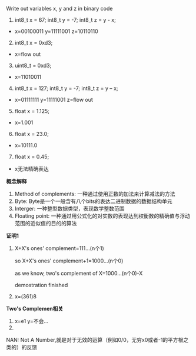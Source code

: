 Write out variables x, y and z in binary code
1) int8_t x = 67; int8_t y = -7; int8_t z = y - x;
* x=00100011 y=11111001 z=10110110
2) int8_t x = 0xd3;
* x=flow out
3) uint8_t = 0xd3;
* x=11010011
4) int8_t x = 127; int8_t y = -7; int8_t z = y – x;
* x=01111111 y=11111001 z=flow out
5) float x = 1.125;
* x=1.001
6) float x = 23.0;
* x=10111.0
7) float x = 0.45;
* x无法精确表达

**概念解释**
1. Method of complements: 一种通过使用正数的加法来计算减法的方法
2. Byte: Byte是一个一般含有八个bits的表达二进制数据的数据结构单元
3. Interger: 一种整型数据类型，表现数学整数范围
4. Floating point: 一种通过用公式化的对实数的表现达到权衡数的精确值与浮动范围的近似值的目的的算法

**证明1**
1. X+X's ones' complement=111...(n个1)
   
   so X+X's ones' complement+1=1000...(n个0)
   
   as we know, two's complement of X=1000...(n个0)-X

   demostration finished

2. x=(361)8

**Two's Complemen相关**
1. x=e1 y=不会...
2. 

NAN: Not A Number,就是对于无效的运算（例如0/0，无穷x0或者-1的平方根之类的）的反馈
